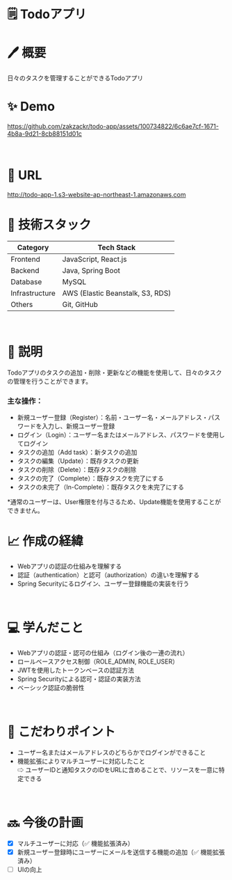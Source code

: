 # 🗒️ Todoアプリ
# 🖊️ 概要
日々のタスクを管理することができるTodoアプリ
<br>    

# ✨ Demo


https://github.com/zakzackr/todo-app/assets/100734822/6c6ae7cf-1671-4b8a-9d21-8cb88151d01c


<br>    

# 📍 URL
http://todo-app-1.s3-website-ap-northeast-1.amazonaws.com
<br>    
    
# 💾 技術スタック
| Category | Tech Stack |
| ---- | ---- |
| Frontend | JavaScript, React.js |
| Backend | Java, Spring Boot |
| Database | MySQL |
| Infrastructure | AWS (Elastic Beanstalk, S3, RDS) |
| Others | Git, GitHub |
<br>    

# 📝 説明
Todoアプリのタスクの追加・削除・更新などの機能を使用して、日々のタスクの管理を行うことができます。
<br>    

### 主な操作：
* 新規ユーザー登録（Register）：名前・ユーザー名・メールアドレス・パスワードを入力し、新規ユーザー登録
* ログイン（Login）：ユーザー名またはメールアドレス、パスワードを使用してログイン
* タスクの追加（Add task）：新タスクの追加
* タスクの編集（Update）：既存タスクの更新
* タスクの削除（Delete）：既存タスクの削除
* タスクの完了（Complete）：既存タスクを完了にする
* タスクの未完了（In-Complete）：既存タスクを未完了にする

*通常のユーザーは、User権限を付与さるため、Update機能を使用することができません。
<br>

# 📈 作成の経緯
* Webアプリの認証の仕組みを理解する
* 認証（authentication）と認可（authorization）の違いを理解する
* Spring Securityにるログイン、ユーザー登録機能の実装を行う
<br>    

# 💻 学んだこと
* Webアプリの認証・認可の仕組み（ログイン後の一連の流れ）
* ロールベースアクセス制御（ROLE_ADMIN, ROLE_USER）
* JWTを使用したトークンベースの認証方法
* Spring Securityによる認可・認証の実装方法
* ベーシック認証の脆弱性
<br>    

# 🌈 こだわりポイント
* ユーザー名またはメールアドレスのどちらかでログインができること
* 機能拡張によりマルチユーザーに対応したこと    
  ⇨ ユーザーIDと通知タスクのIDをURLに含めることで、リソースを一意に特定できる
<br>    

# 🔜 今後の計画
- [x] マルチユーザーに対応（✅ 機能拡張済み）    
- [x] 新規ユーザー登録時にユーザーにメールを送信する機能の追加（✅ 機能拡張済み）    
- [ ] UIの向上

